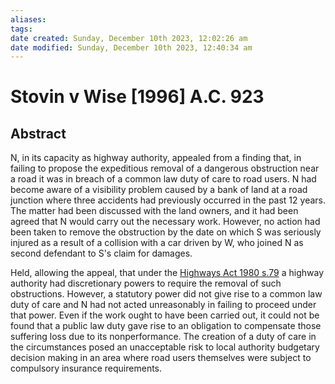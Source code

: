 ```yaml
---
aliases: 
tags: 
date created: Sunday, December 10th 2023, 12:02:26 am
date modified: Sunday, December 10th 2023, 12:40:34 am
---
```


# Stovin v Wise [1996] A.C. 923

## Abstract

N, in its capacity as highway authority, appealed from a finding that, in failing to propose the expeditious removal of a dangerous obstruction near a road it was in breach of a common law duty of care to road users. N had become aware of a visibility problem caused by a bank of land at a road junction where three accidents had previously occurred in the past 12 years. The matter had been discussed with the land owners, and it had been agreed that N would carry out the necessary work. However, no action had been taken to remove the obstruction by the date on which S was seriously injured as a result of a collision with a car driven by W, who joined N as second defendant to S's claim for damages.

Held, allowing the appeal, that under the [Highways Act 1980 s.79](https://uk.westlaw.com/Document/IEFE133F0E44911DA8D70A0E70A78ED65/View/FullText.html?originationContext=document&transitionType=DocumentItem&ppcid=150de8d897014439b388c4e97d7e4024&contextData=(sc.DocLink)) a highway authority had discretionary powers to require the removal of such obstructions. However, a statutory power did not give rise to a common law duty of care and N had not acted unreasonably in failing to proceed under that power. Even if the work ought to have been carried out, it could not be found that a public law duty gave rise to an obligation to compensate those suffering loss due to its nonperformance. The creation of a duty of care in the circumstances posed an unacceptable risk to local authority budgetary decision making in an area where road users themselves were subject to compulsory insurance requirements.
